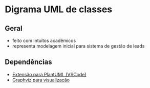 # Digrama UML de classes

## Geral

* feito com intuitos acadêmicos
* representa modelagem inicial para sistema de gestão de leads

## Dependências

* <a href="https://marketplace.visualstudio.com/items?itemName=jebbs.plantuml">Extensão para PlantUML (VSCode)</a>
* <a href="https://graphviz.org/download/">Graphviz para visualização</a>
